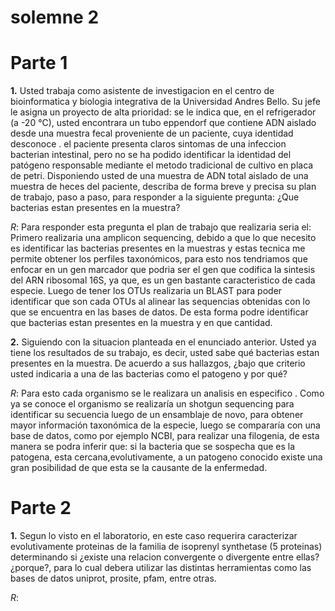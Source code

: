 # solemne 2

# Parte 1

__1.__ Usted trabaja como asistente de investigacion en el centro de bioinformatica y biologia integrativa de la Universidad Andres Bello. Su jefe le asigna un proyecto de alta prioridad: se le indica que, en el refrigerador (a -20 °C), usted encontrara un tubo eppendorf que contiene ADN aislado desde una muestra fecal proveniente de un paciente, cuya identidad desconoce . el paciente presenta claros sintomas de una infeccion bacterian intestinal, pero no se ha podido identificar la identidad del patógeno responsable mediante el metodo tradicional de cultivo en placa de petri. Disponiendo usted de una muestra de ADN total aislado de una muestra de heces del paciente, describa de forma breve y precisa su plan de trabajo, paso a paso, para responder a la siguiente pregunta: ¿Que bacterias estan presentes en la muestra?

_R_: Para responder esta pregunta el plan de trabajo que realizaria seria el: Primero realizaria una amplicon sequencing, debido a que lo que necesito es identificar las bacterias presentes en la muestras y estas tecnica me permite obtener los perfiles taxonómicos, para esto nos tendriamos que enfocar en un gen marcador que podria ser el gen que codifica la sintesis del ARN ribosomal 16S, ya que, es un gen bastante caracteristico de cada especie. Luego de tener los OTUs realizaria un BLAST para poder identificar que son cada OTUs al alinear las sequencias obtenidas con lo que se encuentra en las bases de datos. De esta forma podre identificar que bacterias estan presentes en la muestra y en que cantidad.


__2.__ Siguiendo con la situacion planteada en el enunciado anterior. Usted ya tiene los resultados de su trabajo, es decir, usted sabe qué bacterias estan presentes en la muestra. De acuerdo a sus hallazgos, ¿bajo que criterio usted indicaria a una de las bacterias como el patogeno y por qué?

_R_: Para esto cada organismo se le realizara un analisis en especifico . Como ya se conoce el organismo se realizaría un shotgun sequencing para identificar su secuencia luego de un ensamblaje de novo, para obtener mayor información taxonómica de la especie, luego se compararía con una base de datos, como por ejemplo NCBI, para realizar una filogenia, de esta manera se podra inferir que: si la bacteria que se sospecha que es la patogena, esta cercana,evolutivamente, a un patogeno conocido existe una gran posibilidad de que esta se la causante de la enfermedad. 


# Parte 2

__1.__ Segun lo visto en el laboratorio, en este caso requerira caracterizar evolutivamente proteinas de la familia de isoprenyl synthetase (5 proteinas) determinando si ¿existe una relacion convergente o divergente entre ellas? ¿porque?, para lo cual debera utilizar las distintas herramientas como las bases de datos uniprot, prosite, pfam, entre otras.

_R_: 
